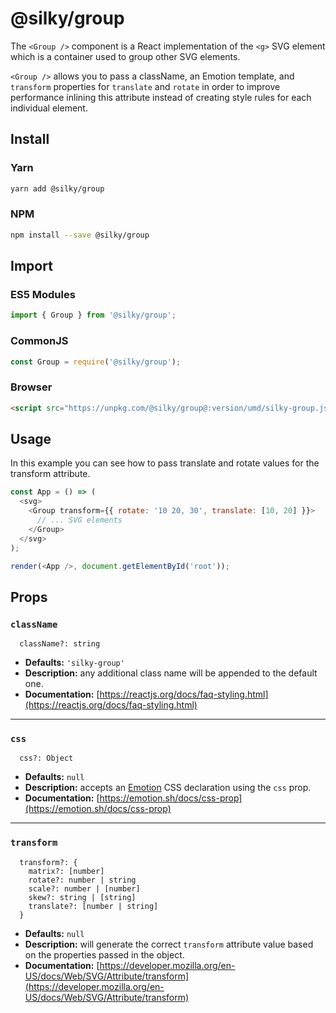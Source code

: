 # @silky/group

The `<Group />` component is a React implementation of the `<g>` SVG element which is a container used to group other SVG elements.

`<Group />` allows you to pass a className, an Emotion template, and `transform` properties for `translate` and `rotate` in order to improve performance inlining this attribute instead of creating style rules for each individual element.

## Install

### Yarn

```bash
yarn add @silky/group
```

### NPM

```bash
npm install --save @silky/group
```

## Import

### ES5 Modules

```javascript
import { Group } from '@silky/group';
```

### CommonJS <Node>

```javascript
const Group = require('@silky/group');
```

### Browser

```html
<script src="https://unpkg.com/@silky/group@:version/umd/silky-group.js"></script>
```

## Usage

In this example you can see how to pass translate and rotate values for the transform attribute.

```javascript
const App = () => (
  <svg>
    <Group transform={{ rotate: '10 20, 30', translate: [10, 20] }}>
      // ... SVG elements
    </Group>
  </svg>
);

render(<App />, document.getElementById('root'));
```

## Props

### `className`

```
  className?: string
```

- **Defaults:** `'silky-group'`
- **Description:** any additional class name will be appended to the default one.
- **Documentation:** [https://reactjs.org/docs/faq-styling.html](https://reactjs.org/docs/faq-styling.html)

---

### `css`

```
  css?: Object
```

- **Defaults:** `null`
- **Description:** accepts an [Emotion](https://emotion.sh) CSS declaration using the `css` prop.
- **Documentation:** [https://emotion.sh/docs/css-prop](https://emotion.sh/docs/css-prop)

---

### `transform`

```
  transform?: {
    matrix?: [number]
    rotate?: number | string
    scale?: number | [number]
    skew?: string | [string]
    translate?: [number | string]
  }
```

- **Defaults:** `null`
- **Description:** will generate the correct `transform` attribute value based on the properties passed in the object.
- **Documentation:** [https://developer.mozilla.org/en-US/docs/Web/SVG/Attribute/transform](https://developer.mozilla.org/en-US/docs/Web/SVG/Attribute/transform)

